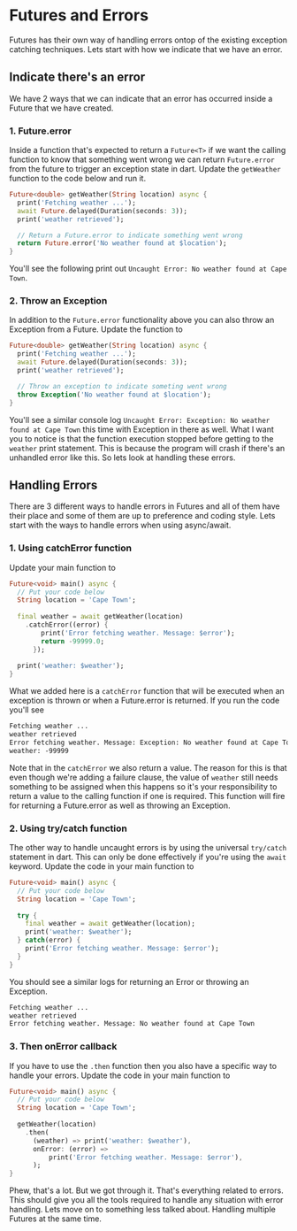 # Futures and Errors

Futures has their own way of handling errors ontop of the existing exception catching techniques. Lets start with how we indicate that we have an error.

## Indicate there's an error

We have 2 ways that we can indicate that an error has occurred inside a Future that we have created.

### 1. Future.error

Inside a function that's expected to return a `Future<T>` if we want the calling function to know that something went wrong we can return `Future.error` from the future to trigger an exception state in dart. Update the `getWeather` function to the code below and run it.

```dart
Future<double> getWeather(String location) async {
  print('Fetching weather ...');
  await Future.delayed(Duration(seconds: 3));
  print('weather retrieved');

  // Return a Future.error to indicate something went wrong
  return Future.error('No weather found at $location');
}
```

You'll see the following print out `Uncaught Error: No weather found at Cape Town`. 

### 2. Throw an Exception

In addition to the `Future.error` functionality above you can also throw an Exception from a Future. Update the function to 

```dart
Future<double> getWeather(String location) async {
  print('Fetching weather ...');
  await Future.delayed(Duration(seconds: 3));
  print('weather retrieved');

  // Throw an exception to indicate someting went wrong
  throw Exception('No weather found at $location');
}
```

You'll see a similar console log `Uncaught Error: Exception: No weather found at Cape Town` this time with Exception in there as well. What I want you to notice is that the function execution stopped before getting to the `weather` print statement. This is because the program will crash if there's an unhandled error like this. So lets look at handling these errors.

## Handling Errors

There are 3 different ways to handle errors in Futures and all of them have their place and some of them are up to preference and coding style. Lets start with the ways to handle errors when using async/await.

### 1. Using catchError function

Update your main function to

```dart
Future<void> main() async {
  // Put your code below
  String location = 'Cape Town';
  
  final weather = await getWeather(location)
    .catchError((error) {
        print('Error fetching weather. Message: $error');
        return -99999.0;
      });
  
  print('weather: $weather');
}
```

What we added here is a `catchError` function that will be executed when an exception is thrown or when a Future.error is returned. If you run the code you'll see 

```txt
Fetching weather ...
weather retrieved
Error fetching weather. Message: Exception: No weather found at Cape Town
weather: -99999
```

Note that in the `catchError` we also return a value. The reason for this is that even though we're adding a failure clause, the value of `weather` still needs something to be assigned when this happens so it's your responsibility to return a value to the calling function if one is required. This function will fire for returning a Future.error as well as throwing an Exception.

### 2. Using try/catch function

The other way to handle uncaught errors is by using the universal `try/catch` statement in dart. This can only be done effectively if you're using the `await` keyword. Update the code in your main function to

```dart
Future<void> main() async {
  // Put your code below
  String location = 'Cape Town';
  
  try {
    final weather = await getWeather(location);
    print('weather: $weather');
  } catch(error) {
    print('Error fetching weather. Message: $error');
  }
}
```

You should see a similar logs for returning an Error or throwing an Exception.

```txt
Fetching weather ...
weather retrieved
Error fetching weather. Message: No weather found at Cape Town
```

### 3. Then onError callback

If you have to use the `.then` function then you also have a specific way to handle your errors. Update the code in your main function to 

```dart
Future<void> main() async {
  // Put your code below
  String location = 'Cape Town';
  
  getWeather(location)
    .then(
      (weather) => print('weather: $weather'), 
      onError: (error) => 
          print('Error fetching weather. Message: $error'),
      );
}
```

Phew, that's a lot. But we got through it. That's everything related to errors. This should give you all the tools required to handle any situation with error handling. Lets move on to something less talked about. Handling multiple Futures at the same time.